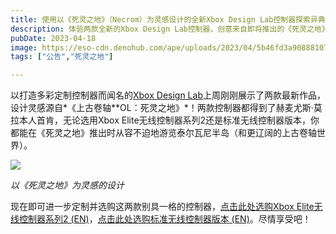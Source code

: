 ```yaml
---
title: 使用以《死灵之地》（Necrom）为灵感设计的全新Xbox Design Lab控制器探索异典
description: 体验两款全新的Xbox Design Lab控制器，创意来自即将推出的《死灵之地》（Necrom）！
pubDate: 2023-04-18
image: https://eso-cdn.denohub.com/ape/uploads/2023/04/5b46fd3a908881071b98033e38e4d3c5.jpg
tags: ["公告","死灵之地"]

---
```


以打造多彩定制控制器而闻名的[Xbox Design Lab](https://xboxdesignlab.xbox.com/)上周刚刚展示了两款最新作品，设计灵感源自*《上古卷轴**OL：死灵之地》*！两款控制器都得到了赫麦尤斯·莫拉本人首肯，无论选用Xbox
Elite无线控制器系列2还是标准无线控制器版本，你都能在《死灵之地》推出时从容不迫地游览泰尔瓦尼半岛（和更辽阔的上古卷轴世界）。

![](https://eso-cdn.denohub.com/ape/uploads/2023/04/3c6aeecf0f802dad3b5afcf521307f55.jpg)

<p class="text-gray-500 text-sm text-center"><i>以《死灵之地》为灵感的设计</i></p>

现在即可进一步定制并选购这两款别具一格的控制器，[点击此处选购Xbox Elite无线控制器系列2 (EN)](https://xboxdesignlab.xbox.com/en-us/configure/xbox-elite-wireless-controller-series-2?recipeId=EF898SJJ)，[点击此处选购标准无线控制器版本 (EN)](https://xboxdesignlab.xbox.com/en-us/configure/xbox-wireless-controller?recipeId=9B4FDG74)。尽情享受吧！
